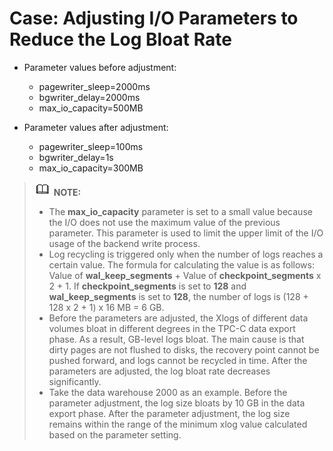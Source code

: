# Case: Adjusting I/O Parameters to Reduce the Log Bloat Rate<a name="EN-US_TOPIC_0000001102191372"></a>

-   Parameter values before adjustment:
    -   pagewriter\_sleep=2000ms
    -   bgwriter\_delay=2000ms
    -   max\_io\_capacity=500MB

-   Parameter values after adjustment:
    -   pagewriter\_sleep=100ms
    -   bgwriter\_delay=1s
    -   max\_io\_capacity=300MB


>![](public_sys-resources/icon-note.gif) **NOTE:** 
>
>-   The  **max\_io\_capacity**  parameter is set to a small value because the I/O does not use the maximum value of the previous parameter. This parameter is used to limit the upper limit of the I/O usage of the backend write process.
>-   Log recycling is triggered only when the number of logs reaches a certain value. The formula for calculating the value is as follows: Value of  **wal\_keep\_segments**  + Value of  **checkpoint\_segments**  x 2 + 1. If  **checkpoint\_segments**  is set to  **128**  and  **wal\_keep\_segments**  is set to  **128**, the number of logs is \(128 + 128 x 2 + 1\) x 16 MB = 6 GB.
>-   Before the parameters are adjusted, the Xlogs of different data volumes bloat in different degrees in the TPC-C data export phase. As a result, GB-level logs bloat. The main cause is that dirty pages are not flushed to disks, the recovery point cannot be pushed forward, and logs cannot be recycled in time. After the parameters are adjusted, the log bloat rate decreases significantly.
>-   Take the data warehouse 2000 as an example. Before the parameter adjustment, the log size bloats by 10 GB in the data export phase. After the parameter adjustment, the log size remains within the range of the minimum xlog value calculated based on the parameter setting.

